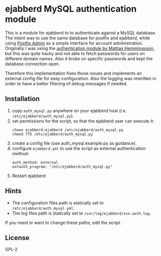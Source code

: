 # ejabberd MySQL authentication module

This is a module for ejabberd to to authenticate against a MySQL database. The intent was to use the same database for postfix and ejabberd, while using [Postfix Admin](http://postfixadmin.sourceforge.net/) as a simple interface for account administration. Originally I was using the [authentication module by Mattias Hemmingsson](http://lifeandshell.com/ejabber-users-from-postfixadmin-pythonmysqlmd5crypt/), but this was quite hacky and not able to fetch passwords for users on different domain names. Also it broke on specific passwords and kept the database connection open.

Therefore this implementation fixes those issues and implements an external config file for easy configuration. Also the logging was rewritten in order to have a better filtering of debug messages if needed.

## Installation

1. copy `auth_mysql.py` anywhere on your ejabberd host (i.e. `/etc/ejabberd/auth_mysql.py`).
2. set permissions for the script, so that the ejabberd user can execute it:
    ```
    chown ejabberd:ejabberd /etc/ejabberd/auth_mysql.py
    chmod 775 /etc/ejabberd/auth_mysql.py
    ```
3. create a config file (use auth_mysql.example.py as guidance).
4. configure `ejabberd.yml` to use the script as external authentication method:
    ```
    auth_method: external
    extauth_program: "/etc/ejabberd/auth_mysql.py"
    ```
5. Restart ejabberd

## Hints

- The configuration files path is statically set to `/etc/ejabberd/auth_mysql.yml`.
- The log files path is statically set to `/var/log/ejabberd/sso-auth.log`.

If you need or want to change these paths, edit the script.

## License

GPL-2
